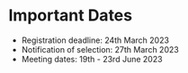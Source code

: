 # Important Dates

* Registration deadline: 24th March 2023
* Notification of selection: 27th March 2023
* Meeting dates: 19th - 23rd June 2023
